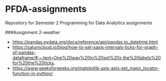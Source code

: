 # PFDA-assignments
Repository for Semester 2 Programming for Data Analytics assignments

###Assignment 2-weather
- https://pandas.pydata.org/docs/reference/api/pandas.to_datetime.html
- https://saturncloud.io/blog/how-to-set-xaxis-intervals-ticks-for-graph-of-pandas-dataframe/#:~:text=One%20way%20to%20set%20x,the%20labels%20for%20the%20ticks.
- https://www.geeksforgeeks.org/matplotlib-axis-axis-set_major_locator-function-in-python/
